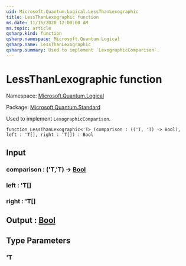 ```yaml
---
uid: Microsoft.Quantum.Logical.LessThanLexographic
title: LessThanLexographic function
ms.date: 11/16/2020 12:00:00 AM
ms.topic: article
qsharp.kind: function
qsharp.namespace: Microsoft.Quantum.Logical
qsharp.name: LessThanLexographic
qsharp.summary: Used to implement `LexographicComparison`.
---
```


# LessThanLexographic function

Namespace: [Microsoft.Quantum.Logical](xref:Microsoft.Quantum.Logical)

Package: [Microsoft.Quantum.Standard](https://nuget.org/packages/Microsoft.Quantum.Standard)


Used to implement `LexographicComparison`.

```qsharp
function LessThanLexographic<'T> (comparison : (('T, 'T) -> Bool), left : 'T[], right : 'T[]) : Bool
```


## Input

### comparison : ('T,'T) -> [Bool](xref:microsoft.quantum.lang-ref.bool)




### left : 'T[]




### right : 'T[]





## Output : [Bool](xref:microsoft.quantum.lang-ref.bool)



## Type Parameters

### 'T

